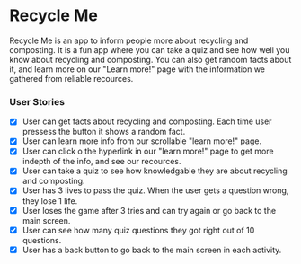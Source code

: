 # Recycle Me

Recycle Me is an app to inform people more about recycling and composting. It is a fun app where you can take a quiz and see how well you know about recycling and composting. You can also get random facts about it, and learn more on our "Learn more!" page with the information we gathered from reliable recources. 

### User Stories
- [x]  User can get facts about recycling and composting. Each time user pressess the button it shows a random fact. 
- [x]  User can learn more info from our scrollable "learn more!" page. 
- [x]  User can click o the hyperlink in our "learn more!" page to get more indepth of the info, and see our recources. 
- [x]  User can take a quiz to see how knowledgable they are about recycling and composting. 
- [x]  User has 3 lives to pass the quiz. When the user gets a question wrong, they lose 1 life.
- [x]  User loses the game after 3 tries and can try again or go back to the main screen.
- [x]  User can see how many quiz questions they got right out of 10 questions. 
- [x]  User has a back button to go back to the main screen in each activity.
